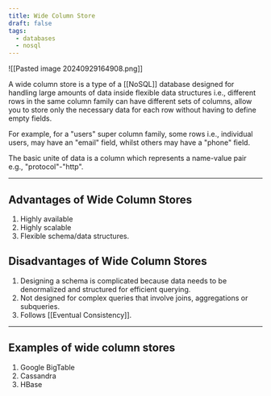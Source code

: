 ```yaml
---
title: Wide Column Store
draft: false
tags:
  - databases
  - nosql
---
```

![[Pasted image 20240929164908.png]]

A wide column store is a type of a [[NoSQL]] database designed for handling large amounts of data inside flexible data structures i.e., different rows in the same column family can have different sets of columns, allow you to store only the necessary data for each row without having to define empty fields.

For example, for a "users" super column family, some rows i.e., individual users, may have an "email" field, whilst others may have a "phone" field.

The basic unite of data is a column which represents a name-value pair e.g., "protocol"-"http".

---

## Advantages of Wide Column Stores

1. Highly available
2. Highly scalable
3. Flexible schema/data structures.


## Disadvantages of Wide Column Stores

1. Designing a schema is complicated because data needs to be denormalized and structured for efficient querying.
2. Not designed for complex queries that involve joins, aggregations or subqueries.
3. Follows [[Eventual Consistency]].

---

## Examples of wide column stores

1. Google BigTable
2. Cassandra
3. HBase
